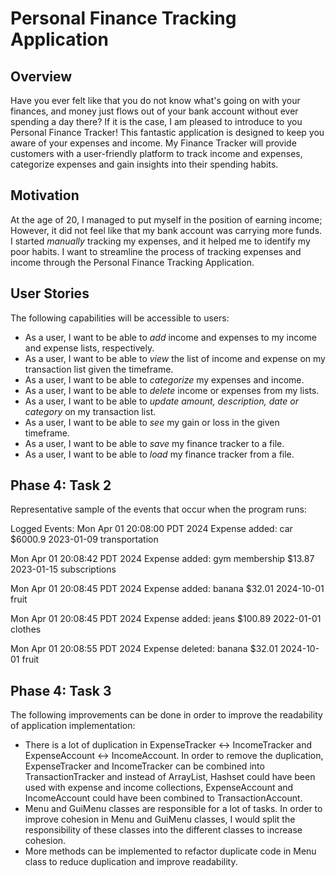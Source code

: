 # Personal Finance Tracking Application

## Overview

Have you ever felt like that you do not know what's going on with your 
finances, and money just flows out of your bank account without ever spending a day there?
If it is the case, I am pleased to introduce to you Personal Finance Tracker!
This fantastic application is designed to keep you aware of your expenses and income.
My Finance Tracker will provide customers with a user-friendly platform to track income and expenses, 
categorize expenses and gain insights into their spending habits. 

## Motivation

At the age of 20, I managed to put myself in the position of earning income;
However, it did not feel like that my bank account was carrying more funds. 
I started *manually* tracking my expenses, and it helped me to identify my poor habits.
I want to streamline the process of tracking expenses and income through the 
Personal Finance Tracking Application.

## User Stories

The following capabilities will be accessible to users:

- As a user, I want to be able to *add* income and expenses to my income and expense lists, respectively.
- As a user, I want to be able to *view* the list of income and expense on my transaction list given the timeframe.
- As a user, I want to be able to *categorize* my expenses and income.
- As a user, I want to be able to *delete* income or expenses from my lists.
- As a user, I want to be able to *update amount, description, date or category* on my transaction list.
- As a user, I want to be able to *see* my gain or loss in the given timeframe.
- As a user, I want to be able to *save* my finance tracker to a file.
- As a user, I want to be able to *load* my finance tracker from a file.
 
## Phase 4: Task 2
Representative sample of the events that occur when the program runs:

Logged Events:
Mon Apr 01 20:08:00 PDT 2024
Expense added: car $6000.9 2023-01-09 transportation

Mon Apr 01 20:08:42 PDT 2024
Expense added: gym membership $13.87 2023-01-15 subscriptions

Mon Apr 01 20:08:45 PDT 2024
Expense added: banana $32.01 2024-10-01 fruit

Mon Apr 01 20:08:45 PDT 2024
Expense added: jeans $100.89 2022-01-01 clothes

Mon Apr 01 20:08:55 PDT 2024
Expense deleted: banana $32.01 2024-10-01 fruit

## Phase 4: Task 3
The following improvements can be done in order to improve the 
readability of application implementation:

- There is a lot of duplication in ExpenseTracker <-> IncomeTracker 
and ExpenseAccount <-> IncomeAccount. In order to remove the duplication,
ExpenseTracker and IncomeTracker can be combined into TransactionTracker 
and instead of ArrayList, Hashset could have been used with expense 
and income collections, ExpenseAccount and IncomeAccount could have been
combined to TransactionAccount.
- Menu and GuiMenu classes are responsible for a lot of tasks. 
In order to improve cohesion in Menu and GuiMenu classes, I would split 
the responsibility of these classes into the different classes to increase cohesion.
- More methods can be implemented to refactor duplicate code in Menu class
to reduce duplication and improve readability.
